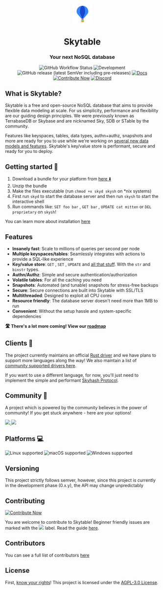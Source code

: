 <html>
<div align="center">
<img src="assets/logo.jpg" height=64 width=64>
<h1>Skytable</h1><h3>Your next NoSQL database</h3>

![GitHub Workflow Status](<https://img.shields.io/github/workflow/status/skybasedb/skybase/Test%20(push)?style=flat-square>) ![Development](https://img.shields.io/badge/development-regular-32CD32?style=flat-square) ![GitHub release (latest SemVer including pre-releases)](https://img.shields.io/github/v/release/skybasedb/skybase?include_prereleases&sort=semver&style=flat-square)
[![Docs](https://img.shields.io/badge/readthedocs-here-blueviolet?style=flat-square)](https://docs.skytable.io) [![Contribute Now](https://img.shields.io/badge/%F0%9F%8C%9Fcontribute-now-a94064?style=flat-square)](https://ohsayan.github.io/skythanks) [![Discord](https://img.shields.io/badge/talk-on%20discord-7289DA?logo=discord&style=flat-square)](https://discord.gg/QptWFdx)

</div>
</html>

## What is Skytable?

Skytable is a free and open-source NoSQL database that aims to provide flexible data modeling at
scale. For us simplicity, performance and flexibility are our guiding design principles.
We were previously known as TerrabaseDB or Skybase and are nicknamed Sky, SDB or STable by the community.

Features like keyspaces, tables, data types, authn+authz, snapshots and more are ready for you to use while we're working on [several new data models and features](https://github.com/skytable/skytable/issues/203). Skytable's key/value store is performant, secure and ready for you to deploy.

## Getting started 🚀

1. Download a bundle for your platform from [here ⬇️ ](https://github.com/skytable/skytable/releases)
2. Unzip the bundle
3. Make the files executable (run `chmod +x skyd skysh` on \*nix systems)
4. First run `skyd` to start the database server and then run `skysh` to start the interactive shell
5. Run commands like: `SET foo bar` , `GET bar` , `UPDATE cat mitten` or `DEL proprietary` on `skysh`!

You can learn more about installation [here](https://docs.skytable.io/getting-started)

## Features

- **Insanely fast**: Scale to millions of queries per second per node
- **Multiple keyspaces/tables**: Seamlessly integrates with actions to provide a SQL-like experience
- **Key/value store**: `GET` , `SET` , `UPDATE` and [all that stuff](https://docs.skytable.io/all-actions). With the `str` and `binstr` types.
- **Authn/Authz**: Simple and secure authentication/authorization
- **Volatile tables**: For all the caching you need
- **Snapshots**: Automated (and tunable) snapshots for stress-free backups
- **Secure**: Secure connections are built into Skytable with SSL/TLS
- **Multithreaded**: Designed to exploit all CPU cores
- **Resource friendly**: The database server doesn't need more than 1MB to run
- **Convenient**: Without the setup hassle and system-specific dependencies

**🛣️ There's a lot more coming! View our [roadmap](https://github.com/skytable/skytable/issues/203)**

## Clients 🔌

The project currently maintains an official [Rust driver](https://github.com/skytable/client-rust) and we have plans
to support more languages along the way!
We also maintain a list of [community supported drivers here](https://github.com/skytable/skytable/wiki/Drivers).

If you want to use a different language, for now, you'll just need to implement the simple and performant [Skyhash Protocol](https://docs.skytable.io/protocol/skyhash).

## Community 👐

A project which is powered by the community believes in the power of community! If you get stuck anywhere - here are your options!

<html>
<a href="https://gitter.im/skytable/community"><img src="https://img.shields.io/badge/chat%20on-gitter-ed1965?logo=gitter&style=flat-square"></img>
</a><a href="https://discord.gg/QptWFdx"><img src="https://img.shields.io/badge/talk-on%20discord-7289DA?logo=discord&style=flat-square"></img></a>
</html>

## Platforms 💻

![Linux supported](https://img.shields.io/badge/Linux%2032--bit%2F64--bit-Supported%20✓-%23228B22?style=flat-square&logo=linux) ![macOS supported](https://img.shields.io/badge/macOS%20x86__64%2Farm64-supported%20✓-228B22?style=flat-square&logo=apple) ![Windows supported](https://img.shields.io/badge/Windows%2032--bit%2F64--bit-supported%20✓-228B22?style=flat-square&logo=windows)

## Versioning

This project strictly follows semver, however, since this project is currently in the development phase (0.x.y), the API may change unpredictably

## Contributing

[![Contribute Now](https://img.shields.io/badge/%F0%9F%8C%9Fcontribute-now-a94064?style=for-the-badge)](https://ohsayan.github.io/skythanks)

You are welcome to contribute to Skytable! Beginner friendly issues are marked with the [<img src=https://img.shields.io/badge/L--easy-C71585>](https://github.com/skytable/skytable/labels/L-easy) label. Read the guide [here](./CONTRIBUTING.md).

## Contributors

You can see a full list of contributors [here](https://ohsayan.github.io/skythanks)

## License

First, [know your rights](https://medium.com/swlh/understanding-the-agpl-the-most-misunderstood-license-86fd1fe91275)! This project is licensed under the [AGPL-3.0 License](./LICENSE).
